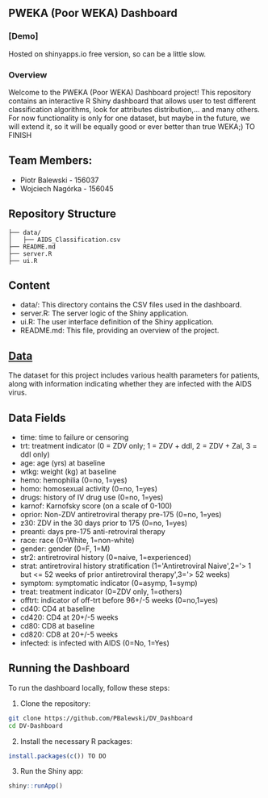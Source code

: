 ## PWEKA (Poor WEKA) Dashboard

### [Demo]
Hosted on shinyapps.io free version, so can be a little slow.
### Overview
Welcome to the PWEKA (Poor WEKA) Dashboard project!
This repository contains an interactive R Shiny dashboard that allows user to test different classification algorithms, look for attributes distribution,...
and many others. For now functionality is only for one dataset, but maybe in the future, we will extend it, so it will be equally good or ever better than true WEKA;)
TO FINISH

## Team Members:
- Piotr Balewski - 156037
- Wojciech Nagórka - 156045
## Repository Structure

```plaintext
├── data/
│   ├── AIDS_Classification.csv
├── README.md
├── server.R
├── ui.R
```
## Content

- data/: This directory contains the CSV files used in the dashboard.
- server.R: The server logic of the Shiny application.
- ui.R: The user interface definition of the Shiny application.
- README.md: This file, providing an overview of the project.

## [Data](https://www.kaggle.com/datasets/aadarshvelu/aids-virus-infection-prediction)

The dataset for this project includes various health parameters for patients, along with information indicating whether they are infected with the AIDS virus.

## Data Fields
- time: time to failure or censoring
- trt: treatment indicator (0 = ZDV only; 1 = ZDV + ddI, 2 = ZDV + Zal, 3 = ddI only)
- age: age (yrs) at baseline
- wtkg: weight (kg) at baseline
- hemo: hemophilia (0=no, 1=yes)
- homo: homosexual activity (0=no, 1=yes)
- drugs: history of IV drug use (0=no, 1=yes)
- karnof: Karnofsky score (on a scale of 0-100)
- oprior: Non-ZDV antiretroviral therapy pre-175 (0=no, 1=yes)
- z30: ZDV in the 30 days prior to 175 (0=no, 1=yes)
- preanti: days pre-175 anti-retroviral therapy
- race: race (0=White, 1=non-white)
- gender: gender (0=F, 1=M)
- str2: antiretroviral history (0=naive, 1=experienced)
- strat: antiretroviral history stratification (1='Antiretroviral Naive',2='> 1 but <= 52 weeks of prior antiretroviral therapy',3='> 52 weeks)
- symptom: symptomatic indicator (0=asymp, 1=symp)
- treat: treatment indicator (0=ZDV only, 1=others)
- offtrt: indicator of off-trt before 96+/-5 weeks (0=no,1=yes)
- cd40: CD4 at baseline
- cd420: CD4 at 20+/-5 weeks
- cd80: CD8 at baseline
- cd820: CD8 at 20+/-5 weeks
- infected: is infected with AIDS (0=No, 1=Yes)

## Running the Dashboard
To run the dashboard locally, follow these steps:
1. Clone the repository:
 ```bash
git clone https://github.com/PBalewski/DV_Dashboard
cd DV-Dashboard
 ```
2. Install the necessary R packages:
```R
install.packages(c()) TO DO
```
3. Run the Shiny app:
```R
shiny::runApp()
```  
  
